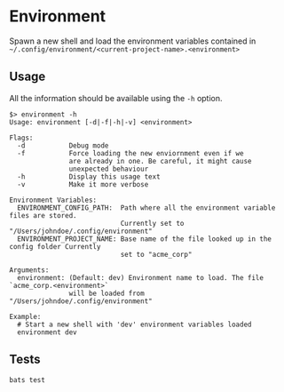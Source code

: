 # Environment

Spawn a new shell and load the environment variables contained in
`~/.config/environment/<current-project-name>.<environment>`

## Usage

All the information should be available using the `-h` option.

```
$> environment -h
Usage: environment [-d|-f|-h|-v] <environment>

Flags:
  -d           Debug mode
  -f           Force loading the new enviornment even if we
               are already in one. Be careful, it might cause
               unexpected behaviour
  -h           Display this usage text
  -v           Make it more verbose

Environment Variables:
  ENVIRONMENT_CONFIG_PATH:  Path where all the environment variable files are stored.
                            Currently set to "/Users/johndoe/.config/environment"
  ENVIRONMENT_PROJECT_NAME: Base name of the file looked up in the config folder Currently
                            set to "acme_corp"

Arguments:
  environment: (Default: dev) Environment name to load. The file `acme_corp.<environment>`
               will be loaded from "/Users/johndoe/.config/environment"

Example:
  # Start a new shell with 'dev' environment variables loaded
  environment dev
```

## Tests

```
bats test
```
